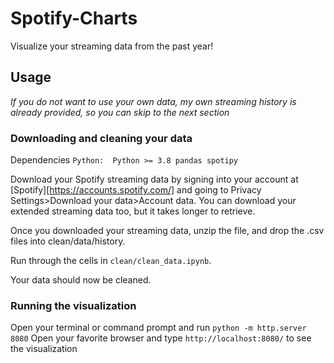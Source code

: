 # Spotify-Charts
Visualize your streaming data from the past year!

## Usage
*If you do not want to use your own data, my own streaming history is already provided, so you can skip to the next section*

### Downloading and cleaning your data
Dependencies
`Python: 
    Python >= 3.8
    pandas
    spotipy
`  

Download your Spotify streaming data by signing into your account at [Spotify][https://accounts.spotify.com/] and going to Privacy Settings>Download your data>Account data. You can download your extended streaming data too, but it takes longer to retrieve.

Once you downloaded your streaming data, unzip the file, and drop the .csv files into clean/data/history.

Run through the cells in `clean/clean_data.ipynb`.

Your data should now be cleaned.

### Running the visualization
Open your terminal or command prompt and run 
`python -m http.server 8080`
Open your favorite browser and type
`http://localhost:8080/` to see the visualization
